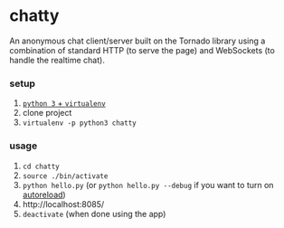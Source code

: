 # chatty
An anonymous chat client/server built on the Tornado library using a combination of standard HTTP (to serve the page) and WebSockets (to handle the realtime chat). 

### setup
1. [`python 3` + `virtualenv`](https://gist.github.com/pandafulmanda/730a9355e088a9970b18275cb9eadef3)
1. clone project
2. `virtualenv -p python3 chatty`

### usage
1. `cd chatty`
2. `source ./bin/activate`
3. `python hello.py` (or `python hello.py --debug` if you want to turn on [autoreload](http://www.tornadoweb.org/en/stable/autoreload.html))
4. http://localhost:8085/
5. `deactivate` (when done using the app)
